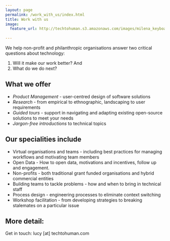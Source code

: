 ```yaml
---
layout: page
permalink: /work_with_us/index.html
title: Work with us
image:
  feature_url: http://techtohuman.s3.amazonaws.com/images/milena_keyboard.jpg 
  
---
```


We help non-profit and philanthropic organisations answer two critical questions about technology: 

1. Will it make our work better? And 
2. What do we do next?  

## What we offer

* *Product Management* - user-centred design of software solutions 
* *Research* - from empirical to ethnographic, landscaping to user requirements 
* *Guided tours* - support in navigating and adapting existing open-source solutions to meet your needs 
* *Jargon-free introductions* to technical topics  

## Our specialities include

* Virtual organisations and teams - including best practices for managing workflows and motivating team members
* Open Data - How to open data, motivations and incentives, follow up and engagement.
* Non-profits - both traditional grant funded organisations and hybrid commercial entities
* Building teams to tackle problems - how and when to bring in technical staff
* Process design - engineering processes to eliminate context switching  
* Workshop facilitation - from developing strategies to breaking stalemates on a particular issue

## More detail: 

Get in touch: lucy [at] techtohuman.com